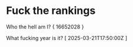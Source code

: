# Fuck the rankings

Who the hell am I?
{ 16652028 }

What fucking year is it?
[ 2025-03-21T17:50:00Z ]
